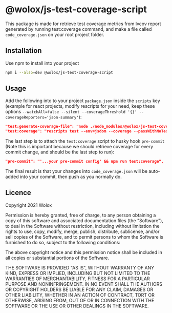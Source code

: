 # @wolox/js-test-coverage-script

This package is made for retrieve test coverage metrics from lvcov report generated by running test:coverage command, and make a file called `code_coverage.json` on your root project folder.

## Installation

Use npm to install into your project

```bash
npm i --also=dev @wolox/js-test-coverage-script
```

## Usage

Add the following into to your project `package.json` inside the `scripts` key
(example for react projects, modify rescripts for your need, keep these options `--watchAll=false --silent --coverageThreshold '{}' --coverageReporters='json-summary'`):

```json
"test:generate-coverage-file": "node ./node_modules/@wolox/js-test-coverage-script",
"test:coverage": "rescripts test --env=jsdom --coverage --passWithNoTests --watchAll=false --silent --coverageThreshold '{}' --coverageReporters='json-summary' && npm run test:generate-coverage-file"
```

The last step is to attach the `test:coverage` script to husky hook `pre-commit` (Note this is important because we should retrieve coverage for every commit change, and should be the last step to run):

```json
"pre-commit": "'...your pre-commit config' && npm run test:coverage",
```

The final result is that your changes into `code_coverage.json` will be auto-added into your commit, then push as you normally do.

## Licence

Copyright 2021 Wolox

Permission is hereby granted, free of charge, to any person obtaining a copy of this software and associated documentation files (the "Software"), to deal in the Software without restriction, including without limitation the rights to use, copy, modify, merge, publish, distribute, sublicense, and/or sell copies of the Software, and to permit persons to whom the Software is furnished to do so, subject to the following conditions:

The above copyright notice and this permission notice shall be included in all copies or substantial portions of the Software.

THE SOFTWARE IS PROVIDED "AS IS", WITHOUT WARRANTY OF ANY KIND, EXPRESS OR IMPLIED, INCLUDING BUT NOT LIMITED TO THE WARRANTIES OF MERCHANTABILITY, FITNESS FOR A PARTICULAR PURPOSE AND NONINFRINGEMENT. IN NO EVENT SHALL THE AUTHORS OR COPYRIGHT HOLDERS BE LIABLE FOR ANY CLAIM, DAMAGES OR OTHER LIABILITY, WHETHER IN AN ACTION OF CONTRACT, TORT OR OTHERWISE, ARISING FROM, OUT OF OR IN CONNECTION WITH THE SOFTWARE OR THE USE OR OTHER DEALINGS IN THE SOFTWARE.
